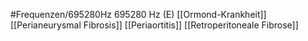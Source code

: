 #Frequenzen/695280Hz
695280 Hz (E)
[[Ormond-Krankheit]]
[[Perianeurysmal Fibrosis]]
[[Periaortitis]]
[[Retroperitoneale Fibrose]]